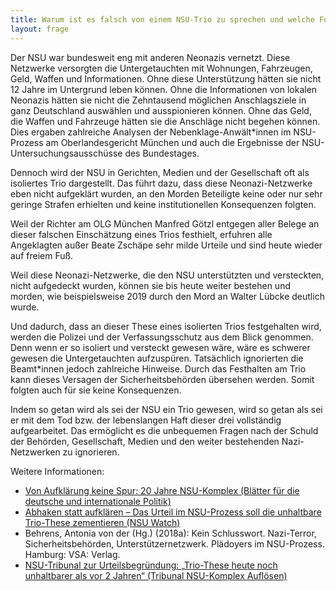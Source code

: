```yaml
---
title: Warum ist es falsch von einem NSU-Trio zu sprechen und welche Folgen hat das?
layout: frage
---
```


Der NSU war bundesweit eng mit anderen Neonazis vernetzt. Diese Netzwerke versorgten die Untergetauchten mit Wohnungen, Fahrzeugen, Geld, Waffen und Informationen. Ohne diese Unterstützung hätten sie nicht 12 Jahre im Untergrund leben können. Ohne die Informationen von lokalen Neonazis hätten sie nicht die Zehntausend möglichen Anschlagsziele in ganz Deutschland auswählen und ausspionieren können. Ohne das Geld, die Waffen und Fahrzeuge hätten sie die Anschläge nicht begehen können. Dies ergaben zahlreiche Analysen der Nebenklage-Anwält\*innen im NSU-Prozess am Oberlandesgericht München und auch die Ergebnisse der NSU-Untersuchungsausschüsse des Bundestages.

Dennoch wird der NSU in Gerichten, Medien und der Gesellschaft oft als isoliertes Trio dargestellt. Das führt dazu, dass diese Neonazi-Netzwerke eben nicht aufgeklärt wurden, an den Morden Beteiligte keine oder nur sehr geringe Strafen erhielten und keine institutionellen Konsequenzen folgten.

Weil der Richter am OLG München Manfred Götzl entgegen aller Belege an dieser falschen Einschätzung eines Trios festhielt, erfuhren alle Angeklagten außer Beate Zschäpe sehr milde Urteile und sind heute wieder auf freiem Fuß.

Weil diese Neonazi-Netzwerke, die den NSU unterstützten und versteckten, nicht aufgedeckt wurden, können sie bis heute weiter bestehen und morden, wie beispielsweise 2019 durch den Mord an Walter Lübcke deutlich wurde.

Und dadurch, dass an dieser These eines isolierten Trios festgehalten wird, werden die Polizei und der Verfassungsschutz aus dem Blick genommen. Denn wenn er so isoliert und versteckt gewesen wäre, wäre es schwerer gewesen die Untergetauchten aufzuspüren. Tatsächlich ignorierten die Beamt\*innen jedoch zahlreiche Hinweise. Durch das Festhalten am Trio kann dieses Versagen der Sicherheitsbehörden übersehen werden. Somit folgten auch für sie keine Konsequenzen.

Indem so getan wird als sei der NSU ein Trio gewesen, wird so getan als sei er mit dem Tod bzw. der lebenslangen Haft dieser drei vollständig aufgearbeitet. Das ermöglicht es die unbequemen Fragen nach der Schuld der Behörden, Gesellschaft, Medien und den weiter bestehenden Nazi-Netzwerken zu ignorieren.

Weitere Informationen:

- [Von Aufklärung keine Spur: 20 Jahre NSU-Komplex (Blätter für die deutsche und internationale Politik)](https://www.blaetter.de/ausgabe/2018/januar/von-aufklaerung-keine-spur-20-jahre-nsu-komplex) 
- [Abhaken statt aufklären – Das Urteil im NSU-Prozess soll die unhaltbare Trio-These zementieren (NSU Watch)](https://www.nsu-watch.info/2018/08/abhaken-statt-aufklaeren-das-urteil-im-nsu-prozess-soll-die-unhaltbare-trio-these-zementieren/)
- Behrens, Antonia von der (Hg.) (2018a): Kein Schlusswort. Nazi-Terror, Sicherheitsbehörden, Unterstützernetzwerk. Plädoyers im NSU-Prozess. Hamburg: VSA: Verlag.
- [NSU-Tribunal zur Urteilsbegründung: „Trio-These heute noch unhaltbarer als vor 2 Jahren“ (Tribunal NSU-Komplex Auflösen)](https://www.nsu-tribunal.de/newsroom/#newsmodal)
